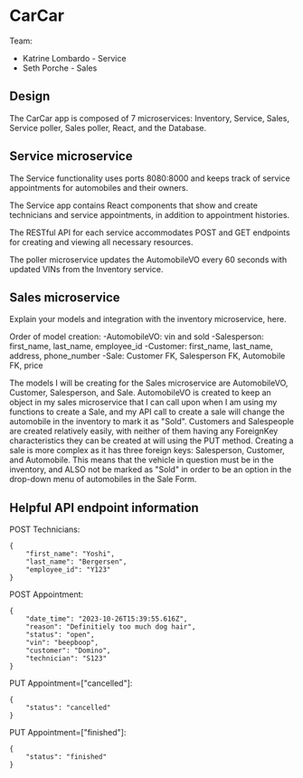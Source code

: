 # CarCar

Team:

* Katrine Lombardo - Service
* Seth Porche - Sales

## Design

The CarCar app is composed of 7 microservices: Inventory, Service, Sales, Service poller, Sales poller, React, and the Database.


## Service microservice

The Service functionality uses ports 8080:8000 and keeps track of service appointments for automobiles and their owners.

The Service app contains React components that show and create technicians and service appointments, in addition to appointment histories.

The RESTful API for each service accommodates POST and GET endpoints for creating and viewing all necessary resources.

The poller microservice updates the AutomobileVO every 60 seconds with updated VINs from the Inventory service.

## Sales microservice

Explain your models and integration with the inventory
microservice, here.

Order of model creation:
-AutomobileVO: vin and sold
-Salesperson: first_name, last_name, employee_id
-Customer: first_name, last_name, address, phone_number
-Sale: Customer FK, Salesperson FK, Automobile FK, price

The models I will be creating for the Sales microservice are AutomobileVO, Customer, Salesperson, and Sale. AutomobileVO is created to keep an object in my sales microservice that I can call upon when I am using my functions to create a Sale, and my API call to create a sale will change the automobile in the inventory to mark it as "Sold". Customers and Salespeople are created relatively easily, with neither of them having any ForeignKey characteristics they can be created at will using the PUT method. Creating a sale is more complex as it has three foreign keys: Salesperson, Customer, and Automobile. This means that the vehicle in question must be in the inventory, and ALSO not be marked as "Sold" in order to be an option in the drop-down menu of automobiles in the Sale Form.


## Helpful API endpoint information

POST Technicians:
```
{
	"first_name": "Yoshi",
	"last_name": "Bergersen",
	"employee_id": "Y123"
}
```

POST Appointment:
```
{
	"date_time": "2023-10-26T15:39:55.616Z",
	"reason": "Definitiely too much dog hair",
	"status": "open",
	"vin": "beepboop",
	"customer": "Domino",
	"technician": "S123"
}
```
PUT Appointment=["cancelled"]:
```
{
	"status": "cancelled"
}
```
PUT Appointment=["finished"]:
```
{
	"status": "finished"
}
```
